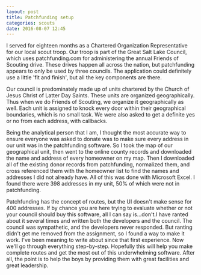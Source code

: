 ```yaml
---
layout: post
title: Patchfunding setup
categories: scouts
date: 2016-08-07 12:45
---
```

I served for eighteen months as a Chartered Organization Representative for our local scout troop. Our troop is part of the Great Salt Lake Council, which uses patchfunding.com for administering the annual Friends of Scouting drive. These drives happen all across the nation, but patchfunding appears to only be used by three councils. The application could definitely use a little 'fit and finish', but all the key components are there.

Our council is predominately made up of units chartered by the Church of Jesus Christ of Latter Day Saints. These units are organized geographically. Thus when we do Friends of Scouting, we organize it geographically as well. Each unit is assigned to knock every door within their geographical boundaries, which is no small task. We were also asked to get a definite yes or no from each address, with callbacks.

Being the analytical person that I am, I thought the most accurate way to ensure everyone was asked to donate was to make sure every address in our unit was in the patchfunding software. So I took the map of our geographical unit, then went to the online county records and downloaded the name and address of every homeowner on my map. Then I downloaded all of the existing donor records from patchfunding, normalized them, and cross referenced them with the homeowner list to find the names and addresses I did not already have. All of this was done with Microsoft Excel. I found there were 398 addresses in my unit, 50% of which were not in patchfunding.

Patchfunding has the concept of routes, but the UI doesn't make sense for 400 addresses. If by chance you are here trying to evaluate whether or not your council should buy this software, all I can say is...don't.I have ranted about it several times and written both the developers and the council. The council was sympathetic, and the developers never responded. But ranting didn't get me removed from the assignment, so I found a way to make it work. I've been meaning to write about since that first experience. Now we'll go through everything step-by-step. Hopefully this will help you make complete routes and get the most out of this underwhelming software. After all, the point is to help the boys by providing them with great facilities and great leadership.
